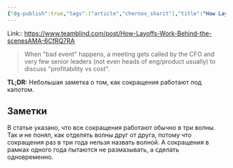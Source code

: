 ```yaml
---
{"dg-publish":true,"tags":["article","chernov_sharit"],"title":"How Layoffs Work: Behind the scenes","published_at":"2022-08-01T19:05:00+03:00","date":"2022-08-01T08:37:51+03:00","modified_at":"2022-08-01T08:42:03+03:00","permalink":"/articles/202208010837/","dgPassFrontmatter":true}
---
```



Link:: https://www.teamblind.com/post/How-Layoffs-Work-Behind-the-scenesAMA-6CfRQ7RA

> When "bad event" happens, a meeting gets called by the CFO and very few senior leaders (not even heads of eng/product usually) to discuss "profitability vs cost".

**TL;DR:** Небольшая заметка о том, как сокращения работают под капотом.

## Заметки

В статье указано, что все сокращения работают обычно в три волны. Так и не понял, как отделять волны друг от друга, потому что сокращения раз в три года нельзя назвать волной. А сокращения в рамках одного года пытаются не размазывать, а сделать одновременно.
